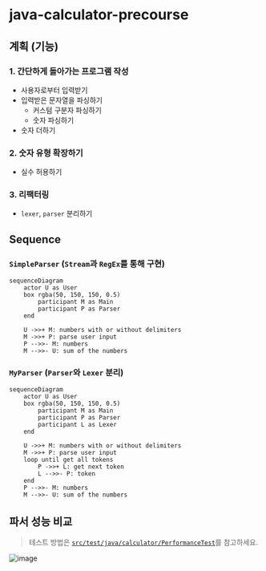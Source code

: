 # java-calculator-precourse

## 계획 (기능)

### 1. 간단하게 돌아가는 프로그램 작성

- 사용자로부터 입력받기
- 입력받은 문자열을 파싱하기
    - 커스텀 구분자 파싱하기
    - 숫자 파싱하기
- 숫자 더하기

### 2. 숫자 유형 확장하기

- 실수 허용하기

### 3. 리팩터링

- `lexer`, `parser` 분리하기

## Sequence

### `SimpleParser` (`Stream`과 `RegEx`를 통해 구현)

```mermaid
sequenceDiagram
    actor U as User
    box rgba(50, 150, 150, 0.5)
        participant M as Main
        participant P as Parser
    end

    U ->>+ M: numbers with or without delimiters
    M ->>+ P: parse user input
    P -->>- M: numbers
    M -->>- U: sum of the numbers
```

### `MyParser` (`Parser`와 `Lexer` 분리)

```mermaid
sequenceDiagram
    actor U as User
    box rgba(50, 150, 150, 0.5)
        participant M as Main
        participant P as Parser
        participant L as Lexer
    end

    U ->>+ M: numbers with or without delimiters
    M ->>+ P: parse user input
    loop until get all tokens
        P ->>+ L: get next token
        L -->>- P: token
    end
    P -->>- M: numbers
    M -->>- U: sum of the numbers
```

## 파서 성능 비교

> 테스트 방법은 [`src/test/java/calculator/PerformanceTest`](https://github.com/goldentrash/java-calculator-7/blob/whitepiano/src/test/java/calculator/PerformanceTest.java)를 참고하세요.

![image](https://github.com/user-attachments/assets/3551c557-6538-49a2-a8d6-d554d861ed06)
